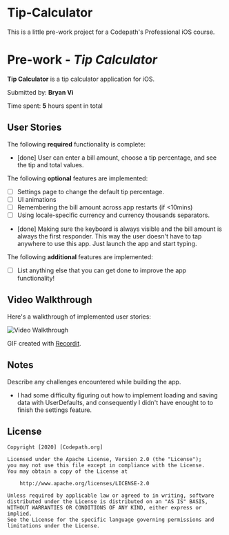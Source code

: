 # Tip-Calculator
This is a little pre-work project for a Codepath's Professional iOS course.

# Pre-work - *Tip Calculator*

**Tip Calculator** is a tip calculator application for iOS.

Submitted by: **Bryan Vi**

Time spent: **5** hours spent in total

## User Stories

The following **required** functionality is complete:

* [done] User can enter a bill amount, choose a tip percentage, and see the tip and total values.

The following **optional** features are implemented:
* [ ] Settings page to change the default tip percentage.
* [ ] UI animations
* [ ] Remembering the bill amount across app restarts (if <10mins)
* [ ] Using locale-specific currency and currency thousands separators.
* [done] Making sure the keyboard is always visible and the bill amount is always the first responder. This way the user doesn't have to tap anywhere to use this app. Just launch the app and start typing.

The following **additional** features are implemented:

- [ ] List anything else that you can get done to improve the app functionality!

## Video Walkthrough 

Here's a walkthrough of implemented user stories:

<img src='https://recordit.co/NFpsYYHCCT' title='Video Walkthrough' width='' alt='Video Walkthrough' />

GIF created with [Recordit](http://https://recordit.co/).

## Notes

Describe any challenges encountered while building the app.
  - I had some difficulty figuring out how to implement loading and saving data with UserDefaults,
    and consequently I didn't have enought to to finish the settings feature.

## License

    Copyright [2020] [Codepath.org]

    Licensed under the Apache License, Version 2.0 (the "License");
    you may not use this file except in compliance with the License.
    You may obtain a copy of the License at

        http://www.apache.org/licenses/LICENSE-2.0

    Unless required by applicable law or agreed to in writing, software
    distributed under the License is distributed on an "AS IS" BASIS,
    WITHOUT WARRANTIES OR CONDITIONS OF ANY KIND, either express or implied.
    See the License for the specific language governing permissions and
    limitations under the License.
